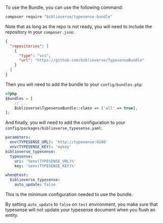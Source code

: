 To use the Bundle, you can use the following command:

```bash
composer require "biblioverse/typesense-bundle"
```

Note that as long as the repo is not ready, you will need to include the repository in your `composer.json`:

```json
{
  "repositories": [
    {
      "type": "vcs",
      "url": "https://github.com/biblioverse/TypesenseBundle"
    }
  ]
}
```
Then you will need to add the bundle to your `config/bundles.php`:

```php
<?php
$bundles = [
    // ...
    Biblioverse\TypesenseBundle::class => ['all' => true],
];
```

And finally, you will need to add the configuration to your `config/packages/biblioverse_typesense.yaml`:



```yaml
parameters:
  env(TYPESENSE_URL): 'http://typesense:8108'
  env(TYPESENSE_KEY): 'mykey'
biblioverse_typesense:
  typesense:
    uri: '%env(TYPESENSE_URL)%'
    key: '%env(TYPESENSE_KEY)%'

when@test:
  biblioverse_typesense:
    auto_update: false
```

This is the minimum configuration needed to use the bundle.

By setting `auto_update` to `false` on `test` environment, you make sure that typesense will not update your typesense document when you flush an entity.
